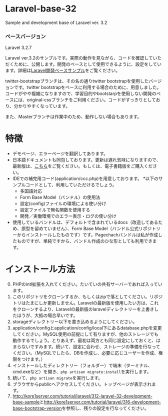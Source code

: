 Laravel-base-32
===============

Sample and development base of Laravel ver. 3.2

### ベースバージョン

Laravel 3.2.7

Laravel ver.3.2のサンプルです。実際の動作を見ながら、コードを確認していただくために、公開します。開発のベースとして使用できるように、設定をしています。詳細は[Laravel開発ベースサンプル](http://kore1server.com/laravel-tutorial/312-laravel-32-development-base-sample.html)をご覧ください。

twitter-bootstrapブランチは、その名の通りtwitter bootstrapを使用したバージョンです。twitter bootstrapをベースに利用する場合のために、用意しました。コードがやや複雑になりますので、学習目的やbootstarpを使用しない開発のベースには、original-cssブランチをご利用ください。コードがすっきりとしており、分かりやすくなっています。

また、Masterブランチは作業中のため、動作しない場合もあります。

特徴
====

* デモページ、エラーページを翻訳してあります。
* 日本語ドキュメントも同包しております。更新は遅れ気味になりますので、最新版は、[こちら](http://laravel.kore1server.com)をご覧ください。もしくは、電子書籍版をご購入ください。
* IDEでの補完用コード(application/ccc.php)を用意しております。
*以下のサンプルコードとして、利用していただけるでしょう。
  * 多国語対応
  * Form Base Model（バンドル）の使用法
  * 設定(config)ファイルの環境による使い分け
  * 設定ファイルで無名関数を使用する
  * 開発／実働環境でのエラー表示・ログの使い分け
* 使用しているバンドルは、デフォルトで含まれているdocs（改造してあるため、原型を留めていません）、Form Base Model（バンドル公式リポジトリーからインストールしたものです）です。Pagechachバンドルは私が作成したものですが、単純ですから、バンドル作成のひな形としても利用できます。

インストール方法
================

0. PHPのintl拡張を入れてください。たいていの共有サーバーであれば入っています。
1. このリポジトリをクローンするか、もしくはzipで落としてください。リポジトリはたまにしか更新しません。Laravelの最新版を使用したい方は、これをクローンするより、Laravelの最新版のlaravelディレクトリーを上書きしたほうが、大抵の場合早いです。
2. storageディレクトリー以下を書き込めるようにしてください。
3. application/configとapplication/config/local下にあるdatabase.phpを変更してください。MySQL使用の前提にして有りますが、他のストレージでも動作するでしょう。とりあえず、最初は両方とも同じ設定にしておくと、はまらないですみます。続いて、設定に合わせ、ストレージの準備を行なってください。（MySQLでしたら、DBを作成し、必要に応じユーザーを作成、権限をつけます。）
4. インストールしたディレクトリー（フォルダー）で端末（ターミナル、cmd.exeなど）を開き、`php artisan migrate:install`を実行します。
5. 続いて、`php artisan migrate`を実行します。
6. ブラウザからpublicへアクセスしてください。トップページが表示されます。
7. <http://kore1server.com/tutorial/laravel/312-laravel-32-development-base-sample>と<http://kore1server.com/tutorial/laravel/316-development-base-bootstrap-version>を参照し、残りの設定を行なってください。
